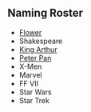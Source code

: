 ## Naming Roster

- [Flower](flower.csv)
- Shakespeare
- [King Arthur](arthur.csv)
- [Peter Pan](neverland.csv)
- X-Men
- Marvel
- FF VII
- Star Wars
- Star Trek
